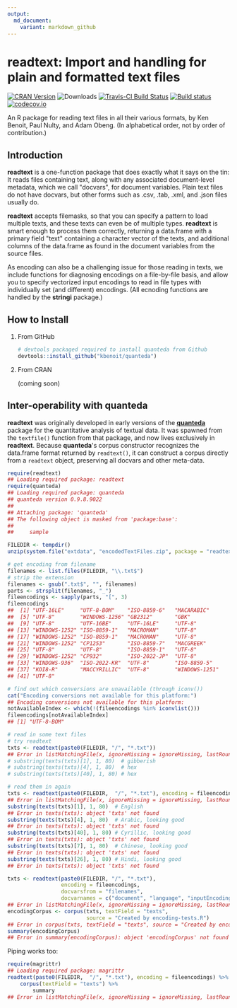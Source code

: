 ```yaml
---
output:
  md_document:
    variant: markdown_github
---
```


<!-- README.md is generated from README.Rmd. Please edit that file -->



# readtext: Import and handling for plain and formatted text files

[![CRAN Version](http://www.r-pkg.org/badges/version/readtext)](https://CRAN.R-project.org/package=readtext)
![Downloads](http://cranlogs.r-pkg.org/badges/readtext)
[![Travis-CI Build Status](https://travis-ci.org/kbenoit/readtext.svg?branch=master)](https://travis-ci.org/kbenoit/readtext)
[![Build status](https://ci.appveyor.com/api/projects/status/x6dtvh2m7mj3b026/branch/master?svg=true)](https://ci.appveyor.com/project/kbenoit/readtext)
[![codecov.io](https://codecov.io/github/kbenoit/readtext/coverage.svg?branch=master)][1]


[1]: https://codecov.io/gh/kbenoit/readtext/branch/master

An R package for reading text files in all their various formats, by Ken Benoit, Paul Nulty, and Adam Obeng.  (In alphabetical order, not by order of contribution.)

## Introduction

**readtext** is a one-function package that does exactly what it says on the tin: It reads files containing text, along with any associated document-level metadata, which we call "docvars", for document variables.  Plain text files do not have docvars, but other forms such as .csv, .tab, .xml, and .json files usually do.  

**readtext** accepts filemasks, so that you can specify a pattern to load multiple texts, and these texts can even be of multiple types.  **readtext** is smart enough to process them correctly, returning a data.frame with a primary field "text" containing a character vector of the texts, and additional columns of the data.frame as found in the document variables from the source files.

As encoding can also be a challenging issue for those reading in texts, we include functions for diagnosing encodings on a file-by-file basis, and allow you to specify vectorized input encodings to read in file types with individually set (and different) encodings.  (All ecnoding functions are handled by the **stringi** package.)

## How to Install

1.  From GitHub

    
    ```r
    # devtools packaged required to install quanteda from Github 
    devtools::install_github("kbenoit/quanteda") 
    ```

2.  From CRAN

    (coming soon)

## Inter-operability with **quanteda**

**readtext** was originally developed in early versions of the [**quanteda**](https://github.com/kbenoit/quanteda) package for the quantitative analysis of textual data.  It was spawned from the `textfile()` function from that package, and now lives exclusively in **readtext**.  Because **quanteda**'s corpus constructor recognizes the data.frame format returned by `readtext()`, it can construct a corpus directly from a `readtext` object, preserving all docvars and other meta-data.


```r
require(readtext)
## Loading required package: readtext
require(quanteda)
## Loading required package: quanteda
## quanteda version 0.9.8.9022
## 
## Attaching package: 'quanteda'
## The following object is masked from 'package:base':
## 
##     sample

FILEDIR <- tempdir()
unzip(system.file("extdata", "encodedTextFiles.zip", package = "readtext"), exdir = FILEDIR)

# get encoding from filename
filenames <- list.files(FILEDIR, "\\.txt$")
# strip the extension
filenames <- gsub(".txt$", "", filenames)
parts <- strsplit(filenames, "_")
fileencodings <- sapply(parts, "[", 3)
fileencodings
##  [1] "UTF-16LE"     "UTF-8-BOM"    "ISO-8859-6"   "MACARABIC"   
##  [5] "UTF-8"        "WINDOWS-1256" "GB2312"       "GBK"         
##  [9] "UTF-8"        "UTF-16BE"     "UTF-16LE"     "UTF-8"       
## [13] "WINDOWS-1252" "ISO-8859-1"   "MACROMAN"     "UTF-8"       
## [17] "WINDOWS-1252" "ISO-8859-1"   "MACROMAN"     "UTF-8"       
## [21] "WINDOWS-1252" "CP1253"       "ISO-8859-7"   "MACGREEK"    
## [25] "UTF-8"        "UTF-8"        "ISO-8859-1"   "UTF-8"       
## [29] "WINDOWS-1252" "CP932"        "ISO-2022-JP"  "UTF-8"       
## [33] "WINDOWS-936"  "ISO-2022-KR"  "UTF-8"        "ISO-8859-5"  
## [37] "KOI8-R"       "MACCYRILLIC"  "UTF-8"        "WINDOWS-1251"
## [41] "UTF-8"

# find out which conversions are unavailable (through iconv())
cat("Encoding conversions not available for this platform:")
## Encoding conversions not available for this platform:
notAvailableIndex <- which(!(fileencodings %in% iconvlist()))
fileencodings[notAvailableIndex]
## [1] "UTF-8-BOM"

# read in some text files
# try readtext
txts <- readtext(paste0(FILEDIR, "/", "*.txt"))
## Error in listMatchingFile(x, ignoreMissing = ignoreMissing, lastRound = lastRound): object 'verbosity' not found
# substring(texts(txts)[1], 1, 80)  # gibberish
# substring(texts(txts)[4], 1, 80)  # hex
# substring(texts(txts)[40], 1, 80) # hex

# read them in again
txts <- readtext(paste0(FILEDIR,  "/", "*.txt"), encoding = fileencodings)
## Error in listMatchingFile(x, ignoreMissing = ignoreMissing, lastRound = lastRound): object 'verbosity' not found
substring(texts(txts)[1], 1, 80)  # English
## Error in texts(txts): object 'txts' not found
substring(texts(txts)[4], 1, 80)  # Arabic, looking good 
## Error in texts(txts): object 'txts' not found
substring(texts(txts)[40], 1, 80) # Cyrillic, looking good
## Error in texts(txts): object 'txts' not found
substring(texts(txts)[7], 1, 80)  # Chinese, looking good
## Error in texts(txts): object 'txts' not found
substring(texts(txts)[26], 1, 80) # Hindi, looking good
## Error in texts(txts): object 'txts' not found

txts <- readtext(paste0(FILEDIR, "/", "*.txt"), 
                 encoding = fileencodings,
                 docvarsfrom = "filenames", 
                 docvarnames = c("document", "language", "inputEncoding"))
## Error in listMatchingFile(x, ignoreMissing = ignoreMissing, lastRound = lastRound): object 'verbosity' not found
encodingCorpus <- corpus(txts, textField = "texts", 
                         source = "Created by encoding-tests.R") 
## Error in corpus(txts, textField = "texts", source = "Created by encoding-tests.R"): object 'txts' not found
summary(encodingCorpus)
## Error in summary(encodingCorpus): object 'encodingCorpus' not found
```

Piping works too:

```r
require(magrittr)
## Loading required package: magrittr
readtext(paste0(FILEDIR,  "/", "*.txt"), encoding = fileencodings) %>%
    corpus(textField = "texts") %>% 
        summary
## Error in listMatchingFile(x, ignoreMissing = ignoreMissing, lastRound = lastRound): object 'verbosity' not found
```





